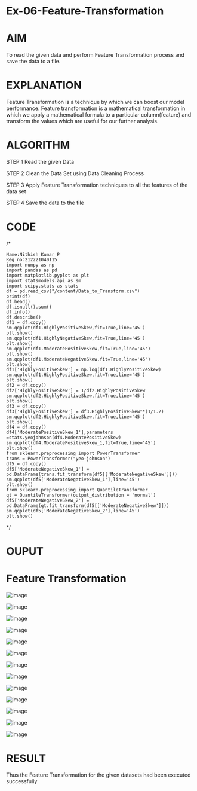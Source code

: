 # Ex-06-Feature-Transformation
# AIM
To read the given data and perform Feature Transformation process and save the data to a file.

# EXPLANATION
Feature Transformation is a technique by which we can boost our model performance. Feature transformation is a mathematical transformation in which we apply a mathematical formula to a particular column(feature) and transform the values which are useful for our further analysis.

# ALGORITHM
STEP 1
Read the given Data

STEP 2
Clean the Data Set using Data Cleaning Process

STEP 3
Apply Feature Transformation techniques to all the features of the data set

STEP 4
Save the data to the file

# CODE
/*
~~~
Name:Nithish Kumar P
Reg no:212221040115
import numpy as np
import pandas as pd
import matplotlib.pyplot as plt
import statsmodels.api as sm
import scipy.stats as stats
df = pd.read_csv("/content/Data_to_Transform.csv")
print(df)
df.head()
df.isnull().sum()
df.info()
df.describe()
df1 = df.copy()
sm.qqplot(df1.HighlyPositiveSkew,fit=True,line='45')
plt.show()
sm.qqplot(df1.HighlyNegativeSkew,fit=True,line='45')
plt.show()
sm.qqplot(df1.ModeratePositiveSkew,fit=True,line='45')
plt.show()
sm.qqplot(df1.ModerateNegativeSkew,fit=True,line='45')
plt.show()
df1['HighlyPositiveSkew'] = np.log(df1.HighlyPositiveSkew)
sm.qqplot(df1.HighlyPositiveSkew,fit=True,line='45')
plt.show()
df2 = df.copy()
df2['HighlyPositiveSkew'] = 1/df2.HighlyPositiveSkew
sm.qqplot(df2.HighlyPositiveSkew,fit=True,line='45')
plt.show()
df3 = df.copy()
df3['HighlyPositiveSkew'] = df3.HighlyPositiveSkew**(1/1.2)
sm.qqplot(df2.HighlyPositiveSkew,fit=True,line='45')
plt.show()
df4 = df.copy()
df4['ModeratePositiveSkew_1'],parameters =stats.yeojohnson(df4.ModeratePositiveSkew)
sm.qqplot(df4.ModeratePositiveSkew_1,fit=True,line='45')
plt.show()
from sklearn.preprocessing import PowerTransformer 
trans = PowerTransformer("yeo-johnson")
df5 = df.copy()
df5['ModerateNegativeSkew_1'] = pd.DataFrame(trans.fit_transform(df5[['ModerateNegativeSkew']]))
sm.qqplot(df5['ModerateNegativeSkew_1'],line='45')
plt.show()
from sklearn.preprocessing import QuantileTransformer
qt = QuantileTransformer(output_distribution = 'normal')
df5['ModerateNegativeSkew_2'] = pd.DataFrame(qt.fit_transform(df5[['ModerateNegativeSkew']]))
sm.qqplot(df5['ModerateNegativeSkew_2'],line='45')
plt.show()
~~~
*/
# OUPUT
# Feature Transformation
![image](https://user-images.githubusercontent.com/103166779/197209713-daadc844-da11-4cf6-b4db-3abcb9164781.png)

![image](https://user-images.githubusercontent.com/103166779/197209931-f5a1e8ce-0510-4df7-8ea3-c79de7a0918a.png)

![image](https://user-images.githubusercontent.com/103166779/197210050-991e27a7-0a58-4e7b-bb56-0ef64be38715.png)

![image](https://user-images.githubusercontent.com/103166779/197210302-f7e8af9a-8885-48aa-a652-5bfc2cbbfa9c.png)

![image](https://user-images.githubusercontent.com/103166779/197210503-89a66735-6965-471a-94a2-aa4f7b59f132.png)

![image](https://user-images.githubusercontent.com/103166779/197210740-c79e6a46-4ba0-4990-8883-1f7272292a7a.png)

![image](https://user-images.githubusercontent.com/103166779/197211065-baf2f24c-bf69-46df-867d-460ffb6139a3.png)

![image](https://user-images.githubusercontent.com/103166779/197211906-71b64a7a-cdc7-4c23-8530-f2bb0387c34b.png)

![image](https://user-images.githubusercontent.com/103166779/197212170-a670cee1-025e-4649-9584-88a7e4e28af5.png)

![image](https://user-images.githubusercontent.com/103166779/197212326-63f76916-efc5-4371-abce-91af068bbc48.png)

![image](https://user-images.githubusercontent.com/103166779/197212506-f112219f-67ff-4b77-b659-bd7924d52ff6.png)

![image](https://user-images.githubusercontent.com/103166779/197212765-95aef12a-fa7f-41fc-9514-b195c2d6a171.png)

![image](https://user-images.githubusercontent.com/103166779/197212931-885da1ad-b499-4302-979e-f51c381f545f.png)

# RESULT
Thus the Feature Transformation for the given datasets had been executed successfully




